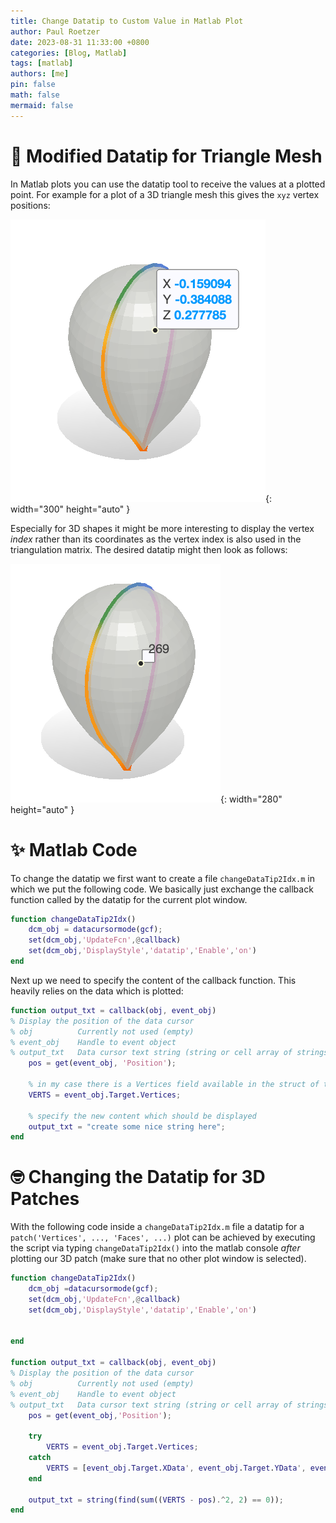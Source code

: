 ```yaml
---
title: Change Datatip to Custom Value in Matlab Plot
author: Paul Roetzer
date: 2023-08-31 11:33:00 +0800
categories: [Blog, Matlab]
tags: [matlab]
authors: [me]
pin: false
math: false
mermaid: false
---
```


# 🏁 Modified Datatip for Triangle Mesh

In Matlab plots you can use the datatip tool to receive the values at a plotted point. For example for a plot of a 3D triangle mesh this gives the `xyz` vertex positions:

![Desktop View](/assets/img/posts/datatip/nocustom.png){: width="300" height="auto" }

Especially for 3D shapes it might be more interesting to display the vertex _index_ rather than its coordinates as the vertex index is also used in the triangulation matrix. The desired datatip might then look as follows:

![Desktop View](/assets/img/posts/datatip/custom.png){: width="280" height="auto" }


# ✨ Matlab Code
To change the datatip we first want to create a file `changeDataTip2Idx.m` in which we put the following code. We basically just exchange the callback function called by the datatip for the current plot window. 
```matlab
function changeDataTip2Idx()
    dcm_obj = datacursormode(gcf);
    set(dcm_obj,'UpdateFcn',@callback)
    set(dcm_obj,'DisplayStyle','datatip','Enable','on')
end
```

Next up we need to specify the content of the callback function. This heavily relies on the data which is plotted:

```matlab
function output_txt = callback(obj, event_obj)
% Display the position of the data cursor
% obj          Currently not used (empty)
% event_obj    Handle to event object
% output_txt   Data cursor text string (string or cell array of strings).
    pos = get(event_obj, 'Position');

    % in my case there is a Vertices field available in the struct of the current plot
    VERTS = event_obj.Target.Vertices;

    % specify the new content which should be displayed
    output_txt = "create some nice string here";
end
```

# 🤓 Changing the Datatip for 3D Patches
With the following code inside a `changeDataTip2Idx.m` file a datatip for a `patch('Vertices', ..., 'Faces', ...)` plot can be achieved by executing the script via typing `changeDataTip2Idx()` into the matlab console _after_ plotting our 3D patch (make sure that no other plot window is selected).
```matlab
function changeDataTip2Idx()
    dcm_obj =datacursormode(gcf);
    set(dcm_obj,'UpdateFcn',@callback)
    set(dcm_obj,'DisplayStyle','datatip','Enable','on')
    
    
end

function output_txt = callback(obj, event_obj)
% Display the position of the data cursor
% obj          Currently not used (empty)
% event_obj    Handle to event object
% output_txt   Data cursor text string (string or cell array of strings).
    pos = get(event_obj,'Position');

    try
        VERTS = event_obj.Target.Vertices;
    catch
        VERTS = [event_obj.Target.XData', event_obj.Target.YData', event_obj.Target.ZData'];
    end

    output_txt = string(find(sum((VERTS - pos).^2, 2) == 0));
end
```

